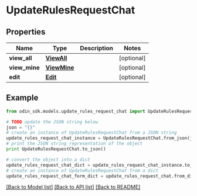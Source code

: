 # UpdateRulesRequestChat


## Properties

Name | Type | Description | Notes
------------ | ------------- | ------------- | -------------
**view_all** | [**ViewAll**](ViewAll.md) |  | [optional] 
**view_mine** | [**ViewMine**](ViewMine.md) |  | [optional] 
**edit** | [**Edit**](Edit.md) |  | [optional] 

## Example

```python
from odin_sdk.models.update_rules_request_chat import UpdateRulesRequestChat

# TODO update the JSON string below
json = "{}"
# create an instance of UpdateRulesRequestChat from a JSON string
update_rules_request_chat_instance = UpdateRulesRequestChat.from_json(json)
# print the JSON string representation of the object
print UpdateRulesRequestChat.to_json()

# convert the object into a dict
update_rules_request_chat_dict = update_rules_request_chat_instance.to_dict()
# create an instance of UpdateRulesRequestChat from a dict
update_rules_request_chat_form_dict = update_rules_request_chat.from_dict(update_rules_request_chat_dict)
```
[[Back to Model list]](../README.md#documentation-for-models) [[Back to API list]](../README.md#documentation-for-api-endpoints) [[Back to README]](../README.md)


